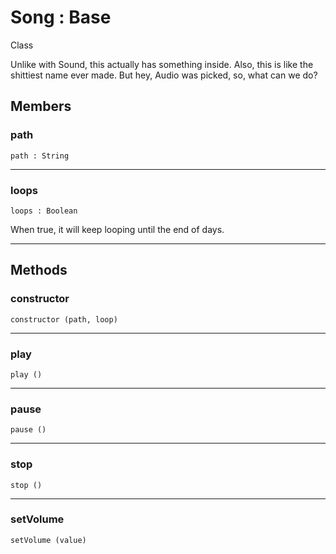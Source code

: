 # <i class="fa fa-book"></i> Song : Base

<span class="label label-info">Class</span> 

Unlike with Sound, this actually has something inside.
Also, this is like the shittiest name ever made. But hey, Audio was picked, so, what can we do?
				
## Members

### path

    path : String
 
---

### loops

    loops : Boolean
    			
When true, it will keep looping until the end of days.
    
---
		
## Methods

### constructor

    constructor (path, loop)
    
---

### play

    play ()
		
---

### pause

    pause ()
		
---

### stop

    stop ()
---

### setVolume

    setVolume (value)
    
